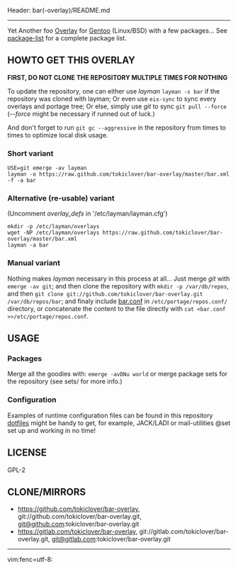 Header: bar(-overlay)/README.md

---

Yet Another foo [Overlay][1] for [Gentoo][0] (Linux/BSD) with a few packages...
See [package-list](PACKAGE_LIST) for a complete package list.

HOWTO GET THIS OVERLAY
----------------------

**FIRST, DO NOT CLONE THE REPOSITORY MULTIPLE TIMES FOR NOTHING**

To update the repository, one can either use *layman* `layman -s bar`
if the repository was cloned with layman; Or even use `eix-sync` to
sync every overlays and portage tree; Or else, simply use *git* to sync
`git pull --force` (*--force* might be necessary if runned out of luck.)

And don't forget to run `git gc --aggressive` in the repository from
times to times to optimize local disk usage.

### Short variant

    USE=git emerge -av layman
    layman -o https://raw.github.com/tokiclover/bar-overlay/master/bar.xml -f -a bar

### Alternative (re-usable) variant

(Uncomment *overlay_defs* in '/etc/layman/layman.cfg')

    mkdir -p /etc/layman/overlays
    wget -NP /etc/layman/overlays https://raw.github.com/tokiclover/bar-overlay/master/bar.xml
    layman -a bar

### Manual variant

Nothing makes *layman* necessary in this process at all...
Just merge *git* with `emerge -av git`; and then clone the repository with
`mkdir -p /var/db/repos`, and then
`git clone git://github.com/tokiclover/bar-overlay.git /var/db/repos/bar`;
and finaly include [bar.conf](bar.conf) in `/etc/portage/repos.conf/` directory,
or concatenate the content to the file directly with
`cat <bar.conf >>/etc/portage/repos.conf`.

USAGE
-----

### Packages

Merge all the goodies with: `emerge -avDNu world`
or merge package sets for the repository (see sets/ for more info.)

### Configuration

Examples of runtime configuration files can be found in this repository
[dotfiles](https://github.com/tokiclover/dotfiles) might be handy to get,
for example, JACK/LADI or mail-utilities @set set up and working in no time!

LICENSE
-------

GPL-2

CLONE/MIRRORS
-------

- https://github.com/tokiclover/bar-overlay, git://github.com/tokiclover/bar-overlay.git, git@github.com:tokiclover/bar-overlay.git
- https://gitlab.com/tokiclover/bar-overlay, git://gitlab.com/tokiclover/bar-overlay.git, git@gitlab.com:tokiclover/bar-overlay.git

---

[0]: https://gentoo.org
[1]: https://wiki.gentoo.org/wiki/Overlay

vim:fenc=utf-8:
